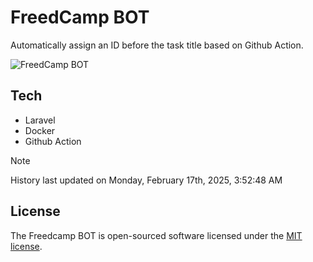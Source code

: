 # FreedCamp BOT

Automatically assign an ID before the task title based on Github Action.

![FreedCamp BOT](https://repository-images.githubusercontent.com/737932867/7d34798b-2680-471c-b089-a78a718d3d6a)

## Tech

- Laravel
- Docker
- Github Action

> [!NOTE]  
> History last updated on Monday, February 17th, 2025, 3:52:48 AM

## License

The Freedcamp BOT is open-sourced software licensed under the [MIT license](https://opensource.org/licenses/MIT).
